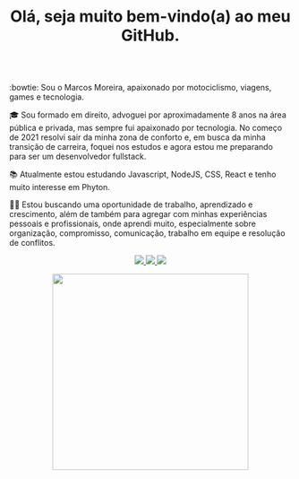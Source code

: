<br></br>
<h1 align='center'>
  Olá, seja muito bem-vindo(a) ao meu GitHub.
</h1> 

<br></br>

:bowtie: Sou o Marcos Moreira, apaixonado por motociclismo, viagens, games e tecnologia.

🎓 Sou formado em direito, advoguei por aproximadamente 8 anos na área pública e privada, mas sempre fui apaixonado por tecnologia. No começo de 2021 resolvi sair da minha zona de conforto e, em busca da minha transição de carreira, foquei nos estudos e agora estou me preparando para ser um desenvolvedor fullstack.

:books: Atualmente estou estudando Javascript, NodeJS, CSS, React e tenho muito interesse em Phyton.

👨‍💻 Estou buscando uma oportunidade de trabalho, aprendizado e crescimento, além de também para agregar com minhas experiências pessoais e profissionais, onde aprendi muito, especialmente sobre organização, compromisso, comunicação, trabalho em equipe e resolução de conflitos.




<p align='center'>
<a href="https://www.linkedin.com/in/marcos-cury-moreira/" >
  <img src="https://img.shields.io/badge/linkedin-%230077B5.svg?&style=for-the-badge&logo=linkedin&logoColor=white" />
</a>

<a href="mailto:quinhopd@gmail.com">
  <img src="https://img.shields.io/badge/Gmail-D14836?style=for-the-badge&logo=gmail&logoColor=white" />
 
<a href="https://www.instagram.com/marcoscurymoreira">
  <img src="https://img.shields.io/badge/Instagram-E4405F?style=for-the-badge&logo=instagram&logoColor=white" />
</a>
</p>

<p align='center'>
  <a href="#"><img src="https://github-readme-stats.vercel.app/api?username=marcoscurymoreira&show_icons=true&count_private=true&theme=dark" width="350"></a>
</p>
